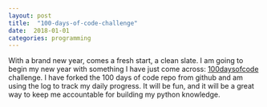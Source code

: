 ```yaml
---
layout: post
title:  "100-days-of-code-challenge"
date:  2018-01-01
categories: programming
---
```


With a brand new year, comes a fresh start, a clean slate. I am going to begin
my new year with something I have just come across: [100daysofcode](http://100daysofcode.com/) challenge. 
I have forked the 100 days of code repo from github and am using the log to
track my daily progress. It will be fun, and it will be a great way to keep me
accountable for building my python knowledge.
